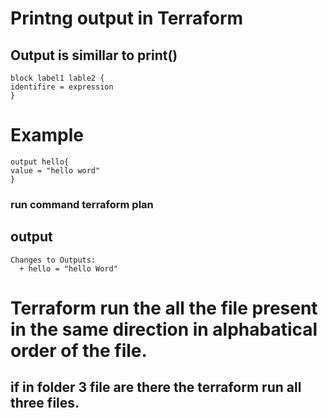 # Printng output in Terraform
## Output is simillar to print() 
```
block label1 lable2 {
identifire = expression
}
```
# Example
```
output hello{
value = "hello word"
}

```
### run command terraform plan
## output
```
Changes to Outputs:
  + hello = "hello Word"
```
# Terraform run the all the file present in the same direction in alphabatical order of the file.
## if in folder 3 file are there the terraform run all three files.
